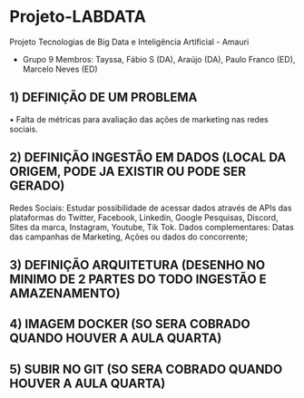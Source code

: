 # Projeto-LABDATA
Projeto Tecnologias de Big Data e Inteligência Artificial - Amauri
- Grupo 9
Membros:
Tayssa, 
Fábio S (DA), 
 Araújo (DA), 
Paulo Franco (ED), 
Marcelo Neves (ED)

##  1) DEFINIÇÃO DE UM PROBLEMA 
•	Falta de métricas para avaliação das ações de marketing nas redes sociais.

## 2) DEFINIÇÃO INGESTÃO EM DADOS (LOCAL DA ORIGEM, PODE JA EXISTIR OU PODE SER GERADO)

Redes Sociais:  Estudar possibilidade de acessar dados através de APIs das plataformas do Twitter, Facebook, Linkedin, Google Pesquisas, Discord, Sites da marca, Instagram, Youtube, Tik Tok. 
Dados complementares: Datas das campanhas de Marketing, Ações ou dados do concorrente;
 
## 3) DEFINIÇÃO ARQUITETURA (DESENHO NO MINIMO DE 2 PARTES DO TODO INGESTÃO E AMAZENAMENTO)


## 4) IMAGEM DOCKER (SO SERA COBRADO QUANDO HOUVER A AULA QUARTA)


## 5) SUBIR NO GIT (SO SERA COBRADO QUANDO HOUVER A AULA QUARTA)
